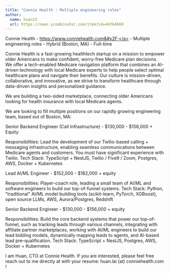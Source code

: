 ```yaml
---
title: "Connie Health : Multiple engineering roles"
author:
  name: huan23
  url: https://news.ycombinator.com/item?id=44764669
---
```

Connie Health - <a href="https:&#x2F;&#x2F;www.conniehealth.com&#x2F;" rel="nofollow">https:&#x2F;&#x2F;www.conniehealth.com&#x2F;</a> - Multiple engineering roles - Hybrid (Boston, MA) - Full-time

Connie Health is a fast-growing healthtech startup on a mission to empower older Americans to make confident, worry-free Medicare plan decisions. We offer a tech-enabled Medicare navigation platform that combines an AI-driven technology with local Medicare experts to help people select optimal healthcare plans and navigate their benefits. Our culture is mission-driven, collaborative, and innovative, as we strive to transform healthcare through data-driven insights and personalized guidance.

We are building a two-sided marketplace, connecting older Americans looking for health insurance with local Medicare agents.

We are looking to fill multiple positions on our rapidly growing engineering team, based out of Boston, MA:

Senior Backend Engineer (Call Infrastructure) - $130,000 - $156,000 + Equity

Responsibilities: Lead the development of our Twilio-based calling + messaging infrastructure, enabling seamless communications between Medicare agents and customers. You must have significant experience with Twilio. Tech Stack: TypeScript + NestJS, Twilio &#x2F; Five9 &#x2F; Zoom, Postgres, AWS, Docker + Kubernetes

Lead AI&#x2F;ML Engineer - $152,000 - $182,000 + equity

Responsibilities: Player-coach role, leading a small team of AI&#x2F;ML and software engineers to build our top-of-funnel systems. Tech Stack: Python, &quot;traditional&quot; AI&#x2F;ML model building tools (scikit-learn, PyTorch, XGBoost), open source LLMs, AWS, Aurora&#x2F;Postgres, Redshift

Senior Backend Engineer - $130,000 - $156,000 + equity

Responsibilities: Build the core backend systems that power our top-of-funnel, such as tracking leads through various channels, integrating with affiliate partner marketplaces, working with AI&#x2F;ML engineers to build our lead bidding models, dynamically mapping leads to agents, and AI-based lead pre-qualification. Tech Stack: TypeScript + NestJS, Postgres, AWS, Docker + Kubernetes

I am Huan, CTO at Connie Health. If you are interested, please feel free reach out to me directly at with your resume: huan.lai (at) conniehealth.com !
<JobApplication />
